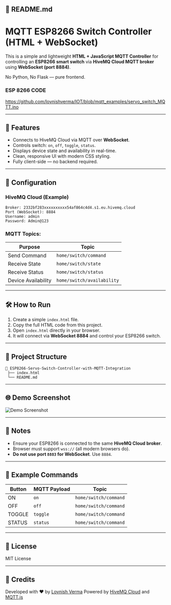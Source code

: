 ## 📄 **README.md**

# MQTT ESP8266 Switch Controller (HTML + WebSocket)

This is a simple and lightweight **HTML + JavaScript MQTT Controller** for controlling an **ESP8266 smart switch** via **HiveMQ Cloud MQTT broker** using **WebSocket (port 8884)**.

No Python, No Flask — pure frontend.

### ESP 8266 CODE
https://github.com/lovnishverma/IOT/blob/mqtt_examples/servo_switch_MQTT.ino

---

## 🚀 **Features**

* Connects to HiveMQ Cloud via MQTT over **WebSocket**.
* Controls switch: `on`, `off`, `toggle`, `status`.
* Displays device state and availability in real-time.
* Clean, responsive UI with modern CSS styling.
* Fully client-side — no backend required.

---

## 🔧 **Configuration**

### HiveMQ Cloud (Example)

```
Broker: 2332bf283xxxxxxxxxx54af864c4d4.s1.eu.hivemq.cloud
Port (WebSocket): 8884
Username: admin
Password: Admin@123
```

### MQTT Topics:

| Purpose             | Topic                      |
| ------------------- | -------------------------- |
| Send Command        | `home/switch/command`      |
| Receive State       | `home/switch/state`        |
| Receive Status      | `home/switch/status`       |
| Device Availability | `home/switch/availability` |

---

## 🛠️ **How to Run**

1. Create a simple `index.html` file.
2. Copy the full HTML code from this project.
3. Open `index.html` directly in your browser.
4. It will connect via **WebSocket 8884** and control your ESP8266 switch.

---

## 📂 **Project Structure**

```
📁 ESP8266-Servo-Switch-Controller-with-MQTT-Integration
 ├── index.html
 └── README.md
```

---

## 🌐 **Demo Screenshot**

![Demo Screenshot](https://github.com/user-attachments/assets/0ff42dc5-5e87-41e4-97f8-41da7de3253a)

---

## 📌 **Notes**

* Ensure your ESP8266 is connected to the same **HiveMQ Cloud broker**.
* Browser must support `wss://` (all modern browsers do).
* **Do not use port `8883` for WebSocket**. Use `8884`.

---

## 📝 **Example Commands**

| Button | MQTT Payload | Topic                 |
| ------ | ------------ | --------------------- |
| ON     | `on`         | `home/switch/command` |
| OFF    | `off`        | `home/switch/command` |
| TOGGLE | `toggle`     | `home/switch/command` |
| STATUS | `status`     | `home/switch/command` |

---

## 📢 **License**

MIT License

---

## 🤝 **Credits**

Developed with ❤️ by [Lovnish Verma](https://lovnishverma.github.io/)
Powered by [HiveMQ Cloud](https://www.hivemq.com/mqtt-cloud-broker/) and [MQTT.js](https://github.com/mqttjs/MQTT.js)


